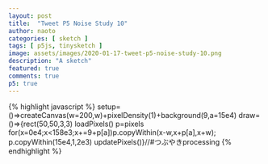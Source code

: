 ```yaml
---
layout: post
title:  "Tweet P5 Noise Study 10"
author: naoto
categories: [ sketch ]
tags: [ p5js, tinysketch ]
image: assets/images/2020-01-17-tweet-p5-noise-study-10.png
description: "A sketch"
featured: true
comments: true
p5: true
---
```


<div id = "p5sketch">
  <!-- p5 instance will be created here -->
</div>

{% highlight javascript %}
setup=()=>createCanvas(w=200,w)+pixelDensity(1)+background(9,a=15e4)
draw=()=>{rect(50,50,3,3)
loadPixels()
p=pixels
for(x=0e4;x<158e3;x+=9+p[a])p.copyWithin(x-w,x+p[a],x+w);
p.copyWithin(15e4,1,2e3)
updatePixels()}//#つぶやきprocessing
{% endhighlight %}

<script>
setup=()=>createCanvas(w=200,w).parent("p5sketch")+pixelDensity(1)+background(9,a=15e4)
draw=()=>{rect(50,50,3,3)
loadPixels()
p=pixels
for(x=0e4;x<158e3;x+=9+p[a])p.copyWithin(x-w,x+p[a],x+w);
p.copyWithin(15e4,1,2e3)
updatePixels()}//#つぶやきprocessing
</script>